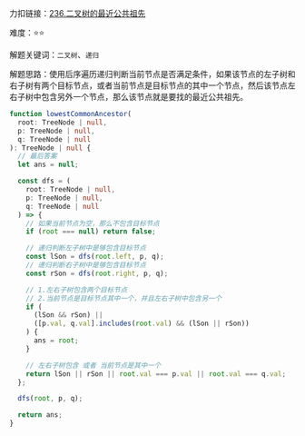 力扣链接：<a href="https://leetcode.cn/problems/lowest-common-ancestor-of-a-binary-tree/description/" target="_blank">236.二叉树的最近公共祖先</a>

难度：⭐⭐ <br/>

解题关键词：`二叉树`、`递归`<br />

解题思路：使用后序遍历递归判断当前节点是否满足条件，如果该节点的左子树和右子树有两个目标节点，或者当前节点是目标节点的其中一个节点，然后该节点左右子树中包含另外一个节点，那么该节点就是要找的最近公共祖先。<br />

```typescript
function lowestCommonAncestor(
  root: TreeNode | null,
  p: TreeNode | null,
  q: TreeNode | null
): TreeNode | null {
  // 最后答案
  let ans = null;

  const dfs = (
    root: TreeNode | null,
    p: TreeNode | null,
    q: TreeNode | null
  ) => {
    // 如果当前节点为空，那么不包含目标节点
    if (root === null) return false;

    // 递归判断左子树中是够包含目标节点
    const lSon = dfs(root.left, p, q);
    // 递归判断右子树中是够包含目标节点
    const rSon = dfs(root.right, p, q);

    // 1.左右子树包含两个目标节点
    // 2.当前节点是目标节点其中一个，并且左右子树中包含另一个
    if (
      (lSon && rSon) ||
      ([p.val, q.val].includes(root.val) && (lSon || rSon))
    ) {
      ans = root;
    }

    // 左右子树包含 或者 当前节点是其中一个
    return lSon || rSon || root.val === p.val || root.val === q.val;
  };

  dfs(root, p, q);

  return ans;
}
```
